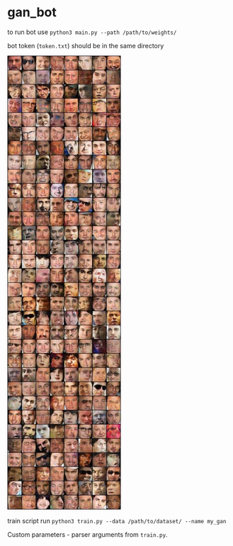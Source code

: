 # gan_bot
to run bot use `python3 main.py --path /path/to/weights/`

bot token (`token.txt`) should be in the same directory


![alt text](https://github.com/HuviX/gan_bot/blob/master/gan_males.jpg)

train script run
`python3 train.py --data /path/to/dataset/ --name my_gan`

Custom parameters - parser arguments from `train.py`.
